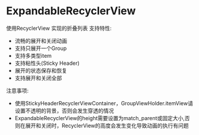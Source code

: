 # ExpandableRecyclerView
使用RecyclerView 实现的折叠列表
支持特性:
- 流畅的展开和关闭动画
- 支持只展开一个Group
- 支持多类型item
- 支持粘性头(Sticky Header)
- 展开的状态保存和恢复
- 支持展开和关闭全部




注意事项:
- 使用StickyHeaderRecyclerViewContainer，GroupViewHolder.itemView请设置不透明的背景，否则会发生穿透的情况
- ExpandableRecyclerView的height需要设置为match_parent或固定大小,否则在展开和关闭时，RecyclerView的高度会发生变化导致动画的执行有问题